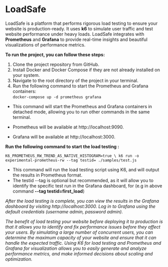 # LoadSafe
LoadSafe is a platform that performs rigorous load testing to ensure your website is production-ready. It uses **k6** to simulate user traffic and test website performance under heavy loads. LoadSafe integrates with **Prometheus** and **Grafana** to provide real-time insights and beautiful visualizations of performance metrics.

**To run the project, you can follow these steps:**

1. Clone the project repository from GitHub.
2. Install Docker and Docker Compose if they are not already installed on your system.
3. Navigate to the root directory of the project in your terminal.
4. Run the following command to start the Prometheus and Grafana containers:   
             `docker-compose up -d prometheus grafana`

- This command will start the Prometheus and Grafana containers in detached mode, allowing you to run other commands in the same terminal.

- Prometheus will be available at http://localhost:9090.

- Grafana will be available at http://localhost:3000.

**Run the following command to start the load testing :** 

`K6_PROMETHEUS_RW_TREND_AS_NATIVE_HISTOGRAM=true \
  k6 run -o experimental-prometheus-rw --tag testid= ./samples/test.js`

- This command will run the load testing script using K6, and will output the results in Prometheus format.
- The testid --tag is optional but recommended, as it will allow you to identify the specific test run in the Grafana dashboard, for     (e.g in above command **--tag testid=first_load**)

*After the load testing is complete, you can view the results in the Grafana dashboard by visiting http://localhost:3000.*
*Log in to Grafana using the default credentials (username admin, password admin).*


*The benefit of load testing your website before deploying it to production is that it allows you to identify and fix performance issues before they affect your users. By simulating a large number of concurrent users, you can determine the maximum capacity of your website and ensure that it can handle the expected traffic. Using K6 for load testing and Prometheus and Grafana for visualization allows you to easily generate and analyze performance metrics, and make informed decisions about scaling and optimization.*

